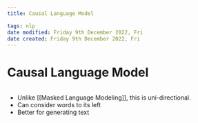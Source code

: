 ```yaml
---
title: Causal Language Model

tags: nlp
date modified: Friday 9th December 2022, Fri
date created: Friday 9th December 2022, Fri
---
```


# Causal Language Model
```toc
```

- Unlike [[Masked Language Modeling]], this is uni-directional.
- Can consider words to its left
- Better for generating text